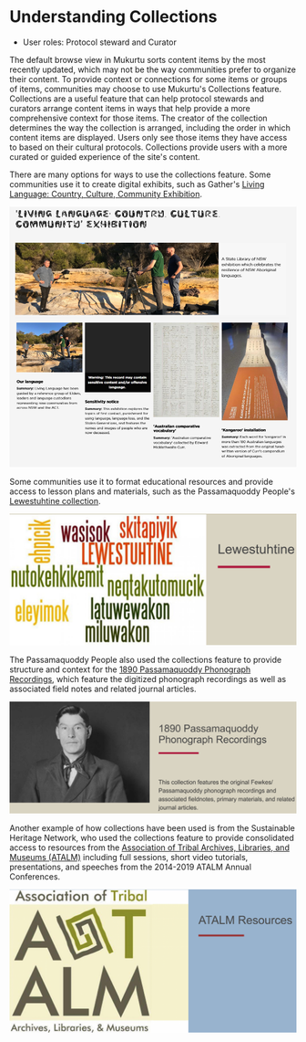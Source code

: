 # Understanding Collections
- User roles: Protocol steward and Curator

The default browse view in Mukurtu sorts content items by the most recently updated, which may not be the way communities prefer to organize their content. To provide context or connections for some items or groups of items, communities may choose to use Mukurtu's Collections feature. Collections are a useful feature that can help protocol stewards and curators arrange content items in ways that help provide a more comprehensive context for those items. The creator of the collection determines the way the collection is arranged, including the order in which content items are displayed. Users only see those items they have access to based on their cultural protocols. Collections provide users with a more curated or guided experience of the site's content.

There are many options for ways to use the collections feature. Some communities use it to create digital exhibits, such as Gather's [Living Language: Country, Culture, Community Exhibition](https://gather.sl.nsw.gov.au/collection/living-language-country-culture-community-exhibition).

![Gather](../embeds/collections1.png "Image of Gather's Living Language Country Culture Community Exhibition.")

Some communities use it to format educational resources and provide access to lesson plans and materials, such as the Passamaquoddy People's [Lewestuhtine collection](https://passamaquoddypeople.com/collection/lewestuhtine). 

![Passamaquoddy People](../embeds/collections2.png "Image of the Passamaquoddy People's Lewestuhtine collection")

The Passamaquoddy People also used the collections feature to provide structure and context for the [1890 Passamaquoddy Phonograph Recordings](https://passamaquoddypeople.com/collection/1890-passamaquoddy-phonograph-recordings), which feature the digitized phonograph recordings as well as associated field notes and related journal articles.

![Passamaquoddy People](../embeds/collections3.png "Image of the Passamaquoddy People's 1890 Passamaquoddy Phonograph Recordings collection")

Another example of how collections have been used is from the Sustainable Heritage Network, who used the collections feature to provide consolidated access to resources from the [Association of Tribal Archives, Libraries, and Museums (ATALM)](https://sustainableheritagenetwork.org/collection/atalm-resources) including full sessions, short video tutorials, presentations, and speeches from the 2014-2019 ATALM Annual Conferences.

![Sustainable Heritage Network](../embeds/collections4.png "Association of Tribal Archives, Libraries, and Museums resources")